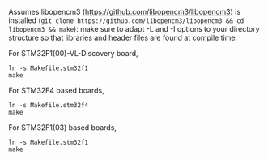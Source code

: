 Assumes libopencm3 (https://github.com/libopencm3/libopencm3) is installed (``git clone https://github.com/libopencm3/libopencm3 && cd libopencm3 && make``): make sure to adapt
-L and -I options to your directory structure so that libraries and header files are found at compile time.

For STM32F1(00)-VL-Discovery board, 
```shell
ln -s Makefile.stm32f1
make
```

For STM32F4 based boards,
```shell
ln -s Makefile.stm32f4
make
```

For STM32F1(03) based boards,
```shell
ln -s Makefile.stm32f1
make
```
